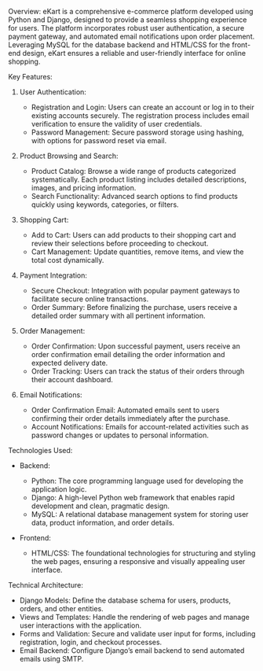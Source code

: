 Overview:
eKart is a comprehensive e-commerce platform developed using Python and Django, designed to provide a seamless shopping experience for users. The platform incorporates robust user authentication, a secure payment gateway, and automated email notifications upon order placement. Leveraging MySQL for the database backend and HTML/CSS for the front-end design, eKart ensures a reliable and user-friendly interface for online shopping.

Key Features:

1. User Authentication:
   - Registration and Login: Users can create an account or log in to their existing accounts securely. The registration process includes email verification to ensure the validity of user credentials.
   - Password Management: Secure password storage using hashing, with options for password reset via email.

2. Product Browsing and Search:
   - Product Catalog: Browse a wide range of products categorized systematically. Each product listing includes detailed descriptions, images, and pricing information.
   - Search Functionality: Advanced search options to find products quickly using keywords, categories, or filters.

3. Shopping Cart:
   - Add to Cart: Users can add products to their shopping cart and review their selections before proceeding to checkout.
   - Cart Management: Update quantities, remove items, and view the total cost dynamically.

4. Payment Integration:
   - Secure Checkout: Integration with popular payment gateways to facilitate secure online transactions.
   - Order Summary: Before finalizing the purchase, users receive a detailed order summary with all pertinent information.

5. Order Management:
   - Order Confirmation: Upon successful payment, users receive an order confirmation email detailing the order information and expected delivery date.
   - Order Tracking: Users can track the status of their orders through their account dashboard.

6. Email Notifications:
   - Order Confirmation Email: Automated emails sent to users confirming their order details immediately after the purchase.
   - Account Notifications: Emails for account-related activities such as password changes or updates to personal information.

Technologies Used:

- Backend:
  - Python: The core programming language used for developing the application logic.
  - Django: A high-level Python web framework that enables rapid development and clean, pragmatic design.
  - MySQL: A relational database management system for storing user data, product information, and order details.

- Frontend:
  - HTML/CSS: The foundational technologies for structuring and styling the web pages, ensuring a responsive and visually appealing user interface.

Technical Architecture:

- Django Models: Define the database schema for users, products, orders, and other entities.
- Views and Templates: Handle the rendering of web pages and manage user interactions with the application.
- Forms and Validation: Secure and validate user input for forms, including registration, login, and checkout processes.
- Email Backend: Configure Django’s email backend to send automated emails using SMTP.

